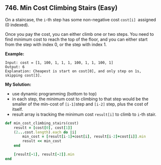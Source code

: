 ## 746. Min Cost Climbing Stairs (Easy)
On a staircase, the `i`-th step has some non-negative cost `cost[i] `assigned (0 indexed).

Once you pay the cost, you can either climb one or two steps. You need to find minimum cost to reach the top of the floor, and you can either start from the step with index 0, or the step with index 1.

__Example:__
```
Input: cost = [1, 100, 1, 1, 1, 100, 1, 1, 100, 1]
Output: 6
Explanation: Cheapest is start on cost[0], and only step on 1s, skipping cost[3].
```

__My Solution:__
- use dynamic programming (bottom to top)
- in each step, the minimum cost to climbing to that step would be the smaller of the min-cost of `[i-1]`step and `[i-2]` step, plus the cost of itself.
- result array is tracking the minimum cost `result[i]` to climb to `i`-th stair.

```ruby
def min_cost_climbing_stairs(cost)
    result = [cost[0], cost[1]]
    (2...cost.length).each do |i|
        min_cost = [result[i-1]+cost[i], result[i-2]+cost[i]].min
        result << min_cost
    end

    [result[-1], result[-2]].min
end
```
